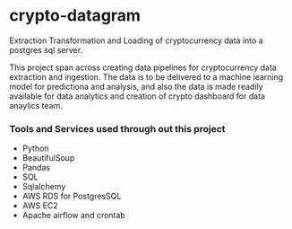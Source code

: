 # crypto-datagram

Extraction Transformation and Loading of cryptocurrency data into a postgres sql server.

This project span across creating data pipelines for cryptocurrency data extraction and ingestion.  The data is to be delivered to a machine learning model for predictiona and analysis, and also the data is made readily available for data analytics and creation of crypto dashboard for data anaylics team.

### Tools and Services used through out this project
* Python
* BeautifulSoup
* Pandas
* SQL
* Sqlalchemy
* AWS RDS for PostgresSQL
* AWS EC2
* Apache airflow and crontab
